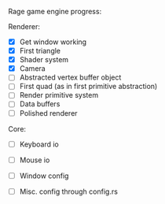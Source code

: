 Rage game engine progress:

Renderer:
- [x] Get window working
- [x] First triangle
- [x] Shader system
- [x] Camera
- [ ] Abstracted vertex buffer object
- [ ] First quad (as in first primitive abstraction)
- [ ] Render primitive system
- [ ] Data buffers
- [ ] Polished renderer

Core:
- [ ] Keyboard io
- [ ] Mouse io
- [ ] Window config
- [ ] Misc. config through config.rs

